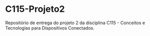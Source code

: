 # C115-Projeto2
Repositório de entrega do projeto 2 da disciplina C115 - Conceitos e Tecnologias para Dispositivos Conectados.
